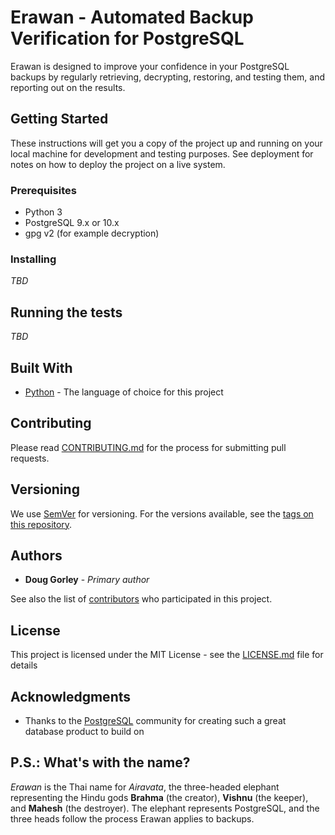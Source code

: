 # Erawan - Automated Backup Verification for PostgreSQL

Erawan is designed to improve your confidence in your PostgreSQL backups by
regularly retrieving, decrypting, restoring, and testing them, and reporting
out on the results.

## Getting Started

These instructions will get you a copy of the project up and running on your
local machine for development and testing purposes. See deployment for notes on
how to deploy the project on a live system.

### Prerequisites

* Python 3
* PostgreSQL 9.x or 10.x
* gpg v2 (for example decryption)

### Installing

*TBD*

## Running the tests

*TBD*

## Built With

* [Python](https://www.python.org/) - The language of choice for this project

## Contributing

Please read [CONTRIBUTING.md](https://github.com/dgorley/erawan/blob/master/CONTRIBUTING.md)
for the process for submitting pull requests.

## Versioning

We use [SemVer](http://semver.org/) for versioning. For the versions available,
see the [tags on this repository](https://github.com/dgorley/erawan/tags).

## Authors

* **Doug Gorley** - *Primary author*

See also the list of [contributors](https://github.com/dgorley/erawan/contributors)
who participated in this project.

## License

This project is licensed under the MIT License - see the [LICENSE.md](LICENSE.md)
file for details

## Acknowledgments

* Thanks to the [PostgreSQL](https://www.postgresql.org/) community for creating
  such a great database product to build on

## P.S.: What's with the name?

*Erawan* is the Thai name for *Airavata*, the three-headed elephant representing
the Hindu gods **Brahma** (the creator), **Vishnu** (the keeper), and **Mahesh**
(the destroyer).  The elephant represents PostgreSQL, and the three heads follow
the process Erawan applies to backups.

